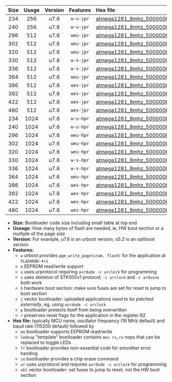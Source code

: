 |Size|Usage|Version|Features|Hex file|
|:-:|:-:|:-:|:-:|:--|
|234|256|u7.6|`w-u-jpr`|[atmega1281_8mhz_500000bps_ur_vbl.hex](https://raw.githubusercontent.com/stefanrueger/urboot/main//atmega1281_8mhz_500000bps_ur_vbl.hex)|
|240|256|u7.6|`w-u-jpr`|[atmega1281_8mhz_500000bps_lednop_ur_vbl.hex](https://raw.githubusercontent.com/stefanrueger/urboot/main//atmega1281_8mhz_500000bps_lednop_ur_vbl.hex)|
|296|512|u7.6|`weu-jpr`|[atmega1281_8mhz_500000bps_ee_ur_vbl.hex](https://raw.githubusercontent.com/stefanrueger/urboot/main//atmega1281_8mhz_500000bps_ee_ur_vbl.hex)|
|302|512|u7.6|`weu-jpr`|[atmega1281_8mhz_500000bps_ee_lednop_ur_vbl.hex](https://raw.githubusercontent.com/stefanrueger/urboot/main//atmega1281_8mhz_500000bps_ee_lednop_ur_vbl.hex)|
|320|512|u7.6|`weu-jpr`|[atmega1281_8mhz_500000bps_ee_lednop_fr_ur_vbl.hex](https://raw.githubusercontent.com/stefanrueger/urboot/main//atmega1281_8mhz_500000bps_ee_lednop_fr_ur_vbl.hex)|
|330|512|u7.6|`w-s-jpr`|[atmega1281_8mhz_500000bps_vbl.hex](https://raw.githubusercontent.com/stefanrueger/urboot/main//atmega1281_8mhz_500000bps_vbl.hex)|
|336|512|u7.6|`w-s-jpr`|[atmega1281_8mhz_500000bps_lednop_vbl.hex](https://raw.githubusercontent.com/stefanrueger/urboot/main//atmega1281_8mhz_500000bps_lednop_vbl.hex)|
|364|512|u7.6|`weu-jpr`|[atmega1281_8mhz_500000bps_ee_lednop_fr_ce_ur_vbl.hex](https://raw.githubusercontent.com/stefanrueger/urboot/main//atmega1281_8mhz_500000bps_ee_lednop_fr_ce_ur_vbl.hex)|
|386|512|u7.6|`wes-jpr`|[atmega1281_8mhz_500000bps_ee_vbl.hex](https://raw.githubusercontent.com/stefanrueger/urboot/main//atmega1281_8mhz_500000bps_ee_vbl.hex)|
|392|512|u7.6|`wes-jpr`|[atmega1281_8mhz_500000bps_ee_lednop_vbl.hex](https://raw.githubusercontent.com/stefanrueger/urboot/main//atmega1281_8mhz_500000bps_ee_lednop_vbl.hex)|
|422|512|u7.6|`wes-jpr`|[atmega1281_8mhz_500000bps_ee_lednop_fr_vbl.hex](https://raw.githubusercontent.com/stefanrueger/urboot/main//atmega1281_8mhz_500000bps_ee_lednop_fr_vbl.hex)|
|480|512|u7.6|`wes-jpr`|[atmega1281_8mhz_500000bps_ee_lednop_fr_ce_vbl.hex](https://raw.githubusercontent.com/stefanrueger/urboot/main//atmega1281_8mhz_500000bps_ee_lednop_fr_ce_vbl.hex)|
|234|1024|u7.6|`w-u-hpr`|[atmega1281_8mhz_500000bps_ur.hex](https://raw.githubusercontent.com/stefanrueger/urboot/main//atmega1281_8mhz_500000bps_ur.hex)|
|240|1024|u7.6|`w-u-hpr`|[atmega1281_8mhz_500000bps_lednop_ur.hex](https://raw.githubusercontent.com/stefanrueger/urboot/main//atmega1281_8mhz_500000bps_lednop_ur.hex)|
|296|1024|u7.6|`weu-hpr`|[atmega1281_8mhz_500000bps_ee_ur.hex](https://raw.githubusercontent.com/stefanrueger/urboot/main//atmega1281_8mhz_500000bps_ee_ur.hex)|
|302|1024|u7.6|`weu-hpr`|[atmega1281_8mhz_500000bps_ee_lednop_ur.hex](https://raw.githubusercontent.com/stefanrueger/urboot/main//atmega1281_8mhz_500000bps_ee_lednop_ur.hex)|
|320|1024|u7.6|`weu-hpr`|[atmega1281_8mhz_500000bps_ee_lednop_fr_ur.hex](https://raw.githubusercontent.com/stefanrueger/urboot/main//atmega1281_8mhz_500000bps_ee_lednop_fr_ur.hex)|
|330|1024|u7.6|`w-s-hpr`|[atmega1281_8mhz_500000bps.hex](https://raw.githubusercontent.com/stefanrueger/urboot/main//atmega1281_8mhz_500000bps.hex)|
|336|1024|u7.6|`w-s-hpr`|[atmega1281_8mhz_500000bps_lednop.hex](https://raw.githubusercontent.com/stefanrueger/urboot/main//atmega1281_8mhz_500000bps_lednop.hex)|
|364|1024|u7.6|`weu-hpr`|[atmega1281_8mhz_500000bps_ee_lednop_fr_ce_ur.hex](https://raw.githubusercontent.com/stefanrueger/urboot/main//atmega1281_8mhz_500000bps_ee_lednop_fr_ce_ur.hex)|
|386|1024|u7.6|`wes-hpr`|[atmega1281_8mhz_500000bps_ee.hex](https://raw.githubusercontent.com/stefanrueger/urboot/main//atmega1281_8mhz_500000bps_ee.hex)|
|392|1024|u7.6|`wes-hpr`|[atmega1281_8mhz_500000bps_ee_lednop.hex](https://raw.githubusercontent.com/stefanrueger/urboot/main//atmega1281_8mhz_500000bps_ee_lednop.hex)|
|422|1024|u7.6|`wes-hpr`|[atmega1281_8mhz_500000bps_ee_lednop_fr.hex](https://raw.githubusercontent.com/stefanrueger/urboot/main//atmega1281_8mhz_500000bps_ee_lednop_fr.hex)|
|480|1024|u7.6|`wes-hpr`|[atmega1281_8mhz_500000bps_ee_lednop_fr_ce.hex](https://raw.githubusercontent.com/stefanrueger/urboot/main//atmega1281_8mhz_500000bps_ee_lednop_fr_ce.hex)|

- **Size:** Bootloader code size including small table at top end
- **Useage:** How many bytes of flash are needed, ie, HW boot section or a multiple of the page size
- **Version:** For example, u7.6 is an urboot version, o5.2 is an optiboot version
- **Features:**
  + `w` urboot provides `pgm_write_page(sram, flash)` for the application at `FLASHEND-4+1`
  + `e` EEPROM read/write support
  + `u` uses urprotocol requiring `avrdude -c urclock` for programming
  + `s` uses skeleton of STK500v1 protocol; `-c urclock` and `-c arduino` both work
  + `h` hardware boot section: make sure fuses are set for reset to jump to boot section
  + `j` vector bootloader: uploaded applications *need to be patched externally*, eg, using `avrdude -c urclock`
  + `p` bootloader protects itself from being overwritten
  + `r` preserves reset flags for the application in the register R2
- **Hex file:** typically MCU name, oscillator frequency (16 MHz default) and baud rate (115200 default) followed by
  + `ee` bootloader supports EEPROM read/write
  + `lednop` "template" bootloader contains `mov rx,rx` nops that can be replaced to toggle LEDs
  + `fr` bootloader provides non-essential code for smoother error handing
  + `ce` bootloader provides a chip erase command
  + `ur` uses urprotocol and requires `avrdude -c urclock` for programming
  + `vbl` vector bootloader: set fuses to jump to reset, not the HW boot section

